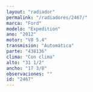 ```yaml
---
layout: "radiador"
permalink: "/radiadores/2467/"
marca: "Ford"
modelo: "Expedition"
ano: "2012"
motor: "V8 5.4"
transmision: "Automática"
parte: "438136"
clima: "Con clima"
alto: "31 1/2"
ancho: "17 3/8"
observaciones: ""
id: "2467"
---
```


